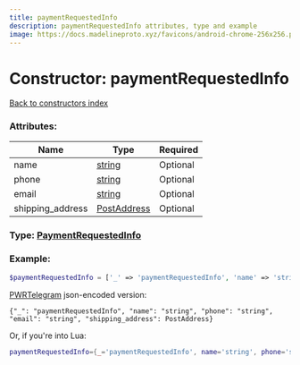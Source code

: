 ```yaml
---
title: paymentRequestedInfo
description: paymentRequestedInfo attributes, type and example
image: https://docs.madelineproto.xyz/favicons/android-chrome-256x256.png
---
```

# Constructor: paymentRequestedInfo  
[Back to constructors index](index.md)



### Attributes:

| Name     |    Type       | Required |
|----------|---------------|----------|
|name|[string](../types/string.md) | Optional|
|phone|[string](../types/string.md) | Optional|
|email|[string](../types/string.md) | Optional|
|shipping\_address|[PostAddress](../types/PostAddress.md) | Optional|



### Type: [PaymentRequestedInfo](../types/PaymentRequestedInfo.md)


### Example:

```php
$paymentRequestedInfo = ['_' => 'paymentRequestedInfo', 'name' => 'string', 'phone' => 'string', 'email' => 'string', 'shipping_address' => PostAddress];
```  

[PWRTelegram](https://pwrtelegram.xyz) json-encoded version:

```
{"_": "paymentRequestedInfo", "name": "string", "phone": "string", "email": "string", "shipping_address": PostAddress}
```


Or, if you're into Lua:

```lua
paymentRequestedInfo={_='paymentRequestedInfo', name='string', phone='string', email='string', shipping_address=PostAddress}

```


